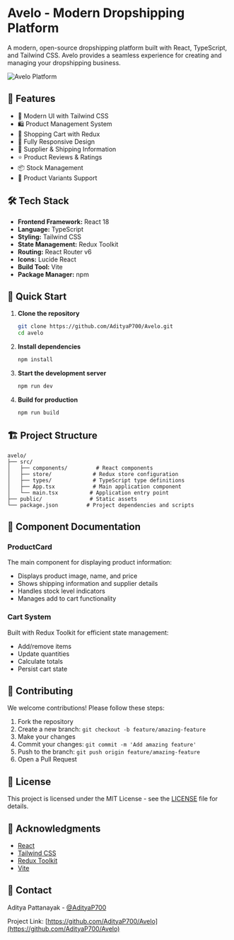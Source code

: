 # Avelo - Modern Dropshipping Platform

A modern, open-source dropshipping platform built with React, TypeScript, and Tailwind CSS. Avelo provides a seamless experience for creating and managing your dropshipping business.

![Avelo Platform](https://raw.githubusercontent.com/AdityaP700/Avelo/main/preview.png)

## 🚀 Features

- 💎 Modern UI with Tailwind CSS
- 🛍️ Product Management System
- 🛒 Shopping Cart with Redux
- 📱 Fully Responsive Design
- 🚚 Supplier & Shipping Information
- ⭐ Product Reviews & Ratings
- 📦 Stock Management
- 🎨 Product Variants Support

## 🛠️ Tech Stack

- **Frontend Framework:** React 18
- **Language:** TypeScript
- **Styling:** Tailwind CSS
- **State Management:** Redux Toolkit
- **Routing:** React Router v6
- **Icons:** Lucide React
- **Build Tool:** Vite
- **Package Manager:** npm

## 🚀 Quick Start

1. **Clone the repository**
   ```bash
   git clone https://github.com/AdityaP700/Avelo.git
   cd avelo
   ```

2. **Install dependencies**
   ```bash
   npm install
   ```

3. **Start the development server**
   ```bash
   npm run dev
   ```

4. **Build for production**
   ```bash
   npm run build
   ```

## 🏗️ Project Structure

```
avelo/
├── src/
│   ├── components/         # React components
│   ├── store/             # Redux store configuration
│   ├── types/             # TypeScript type definitions
│   ├── App.tsx            # Main application component
│   └── main.tsx          # Application entry point
├── public/               # Static assets
└── package.json         # Project dependencies and scripts
```

## 📝 Component Documentation

### ProductCard
The main component for displaying product information:
- Displays product image, name, and price
- Shows shipping information and supplier details
- Handles stock level indicators
- Manages add to cart functionality

### Cart System
Built with Redux Toolkit for efficient state management:
- Add/remove items
- Update quantities
- Calculate totals
- Persist cart state

## 🤝 Contributing

We welcome contributions! Please follow these steps:

1. Fork the repository
2. Create a new branch: `git checkout -b feature/amazing-feature`
3. Make your changes
4. Commit your changes: `git commit -m 'Add amazing feature'`
5. Push to the branch: `git push origin feature/amazing-feature`
6. Open a Pull Request

## 📜 License

This project is licensed under the MIT License - see the [LICENSE](LICENSE) file for details.

## 🙏 Acknowledgments

- [React](https://reactjs.org/)
- [Tailwind CSS](https://tailwindcss.com/)
- [Redux Toolkit](https://redux-toolkit.js.org/)
- [Vite](https://vitejs.dev/)

## 📧 Contact

Aditya Pattanayak - [@AdityaP700](https://github.com/AdityaP700)

Project Link: [https://github.com/AdityaP700/Avelo](https://github.com/AdityaP700/Avelo)
